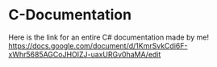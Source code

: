 # C-Documentation
Here is the link for an entire C# documentation made by me!
https://docs.google.com/document/d/1KmrSvkCdi6F-xWhr5685AGCoJHOIZJ-uaxURGv0haMA/edit
